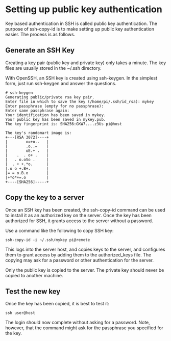 # Setting up public key authentication
Key based authentication in SSH is called public key authentication. The purpose of ssh-copy-id is to make setting up public key authentication easier. The process is as follows.

## Generate an SSH Key
Creating a key pair (public key and private key) only takes a minute. The key files are usually stored in the ~/.ssh directory.

With OpenSSH, an SSH key is created using ssh-keygen. In the simplest form, just run ssh-keygen and answer the questions. 
```
# ssh-keygen 
Generating public/private rsa key pair. 
Enter file in which to save the key (/home/pi/.ssh/id_rsa): mykey 
Enter passphrase (empty for no passphrase):  
Enter same passphrase again:  
Your identification has been saved in mykey. 
Your public key has been saved in mykey.pub. 
The key fingerprint is: SHA256:GKW7....z3Us pi@host 

The key's randomart image is: 
+---[RSA 3072]----+
|        o=+o..   |
|        .o..=    |
|        oE.+ .   |
|    .  . o+ .    |
|   . o.oSo .     |
|  . + +.*o.      |
|.o o +.B+.       |
|= = o.B.o        |
|+*o*+=.o         |
+----[SHA256]-----+

```

## Copy the key to a server
Once an SSH key has been created, the ssh-copy-id command can be used to install it as an authorized key on the server. Once the key has been authorized for SSH, it grants access to the server without a password.

Use a command like the following to copy SSH key:

```
ssh-copy-id -i ~/.ssh/mykey pi@remote
```
This logs into the server host, and copies keys to the server, and configures them to grant access by adding them to the authorized_keys file. The copying may ask for a password or other authentication for the server.

Only the public key is copied to the server. The private key should never be copied to another machine.

## Test the new key
Once the key has been copied, it is best to test it:
```
ssh user@host
```
The login should now complete without asking for a password. Note, however, that the command might ask for the passphrase you specified for the key.
